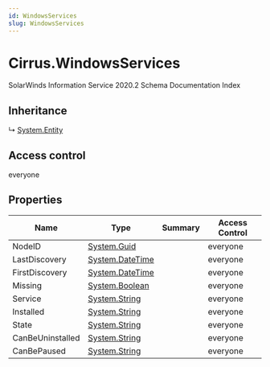 ```yaml
---
id: WindowsServices
slug: WindowsServices
---
```


# Cirrus.WindowsServices

SolarWinds Information Service 2020.2 Schema Documentation Index

## Inheritance

↳ [System.Entity](./../System/Entity)

## Access control

everyone

## Properties

| Name | Type | Summary | Access Control |
| ------ | ------ | ------ | ------ |
| NodeID | [System.Guid](https://docs.microsoft.com/en-us/dotnet/api/system.guid) |  | everyone |
| LastDiscovery | [System.DateTime](https://docs.microsoft.com/en-us/dotnet/api/system.datetime) |  | everyone |
| FirstDiscovery | [System.DateTime](https://docs.microsoft.com/en-us/dotnet/api/system.datetime) |  | everyone |
| Missing | [System.Boolean](https://docs.microsoft.com/en-us/dotnet/api/system.boolean) |  | everyone |
| Service | [System.String](https://docs.microsoft.com/en-us/dotnet/api/system.string) |  | everyone |
| Installed | [System.String](https://docs.microsoft.com/en-us/dotnet/api/system.string) |  | everyone |
| State | [System.String](https://docs.microsoft.com/en-us/dotnet/api/system.string) |  | everyone |
| CanBeUninstalled | [System.String](https://docs.microsoft.com/en-us/dotnet/api/system.string) |  | everyone |
| CanBePaused | [System.String](https://docs.microsoft.com/en-us/dotnet/api/system.string) |  | everyone |


